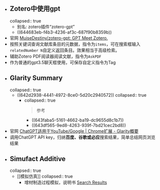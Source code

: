 - ## Zotero中使用gpt
  collapsed:: true
	- 别名: zotero插件“zotero-gpt”
	- ((644683eb-f4b3-4236-af3c-687f90b8359b))
- 官网 [MuiseDestiny/zotero-gpt: GPT Meet Zotero.](https://github.com/MuiseDestiny/zotero-gpt)
- 按照关键词查询文献库条目的元数据，指令为`items`，可在搜索框输入`relatedNumber N`自定义返回条目。效果相当于高级检索。
- 辅助Zotero PDF阅读器阅读文献，指令为`AskPDF`
- 作为普通的gpt3.5聊天框使用，可保存自定义指令为Tag
- ## Glarity Summary
  collapsed:: true
	- ((642d2938-4441-4972-8ce0-5d20c2940572))
	  collapsed:: true
		- collapsed:: true
		  >参考
			- ((643faba5-5161-4662-ba19-dc9655d8c1b7))
			- ((643df565-9ed8-4263-939f-7bd21cec2bd8))
- 官网 [ChatGPT适用于YouTube/Google | Chrome扩展 - Glarity概要](https://glarity.app/zh-CN)
- 调用ChatGPT API key，归纳**百度、谷歌或必应**搜索结果，简单总结网页浏览结果
- ## Simufact Additive
  collapsed:: true
	- [[模拟仿真]]
	  collapsed:: true
		- 增材制造过程模拟，说明书 [Search Results](https://help.hexagonmi.com/zh-CH/search?labelkey=format-pdf&labelkey=users_guide&page=1&q=Simufact%20Additive&rpp=10&sort.field=score&sort.value=desc)